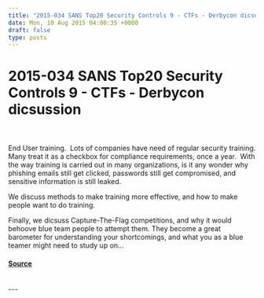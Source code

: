 ```yaml
---
title: "2015-034 SANS Top20 Security Controls 9 - CTFs - Derbycon dicsussion"
date: Mon, 10 Aug 2015 04:00:35 +0000
draft: false
type: posts
---
```

# 2015-034 SANS Top20 Security Controls 9 - CTFs - Derbycon dicsussion

<br/>

<br/>
End User training.  Lots of companies have need of regular security training. Many treat it as a checkbox for compliance requirements, once a year.  With the way training is carried out in many organizations, is it any wonder why phishing emails still get clicked, passwords still get compromised, and sensitive information is still leaked.

We discuss methods to make training more effective, and how to make people want to do training.

Finally, we dicsuss Capture-The-Flag competitions, and why it would behoove blue team people to attempt them. They become a great barometer for understanding your shortcomings, and what you as a blue teamer might need to study up on...

#### [Source](http://brakeingsecurity.com/2015-034-sans-top20-security-controls-9-ctfs-derbycon-dicsussion)

<br/>
---
